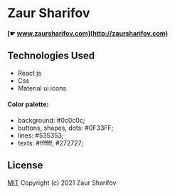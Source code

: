 # Zaur Sharifov

#### [☛ www.zaursharifov.com](http://zaursharifov.com)

## Technologies Used

- React js
- Css
- Material ui icons

#### Color palette:

- background: #0c0c0c;
- buttons, shapes, dots: #0F33FF;
- lines: #535353;
- texts: #ffffff, #272727;

## License

[MIT](https://github.com/zeraphosa/www.zaursharifov.com/blob/main/LICENSE)
Copyright (c) 2021 Zaur Sharifov